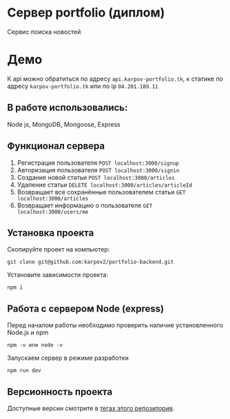 # Сервер portfolio (диплом)
Сервис поиска новостей

# Демо
К api можно обратиться по адресу `api.karpov-portfolio.tk`, к статике по адресу `karpov-portfolio.tk` или по ip `84.201.189.11`

## В работе использовались:
Node js, MongoDB, Mongoose, Express

## Функционал сервера
1. Регистрация пользователя `POST localhost:3000/signup`
2. Авторизация пользователя `POST localhost:3000/signin`
3. Создание новой статьи `POST localhost:3000/articles`
4. Удаление статьи `DELETE localhost:3000/articles/articleId`
5. Возвращает все сохранённые пользователем статьи `GET localhost:3000/articles`
6. Возвращает информацию о пользователе `GET localhost:3000/users/me`

## Установка проекта

Скопируйте проект на компьютер:

```
git clone git@github.com:karpov2/portfolio-backend.git
```

Установите зависимости проекта:

```
npm i
```

## Работа с сервером Node (express)

Перед началом работы необходимо проверить наличие установленного Node.js и npm

```
npm -v или node -v
```

Запускаем сервер в режиме разработки

```
npm run dev
```

## Версионность проекта

Доступные версии смотрите в [тегах этого репозитория](https://github.com/karpov2/Mesto/tags).
